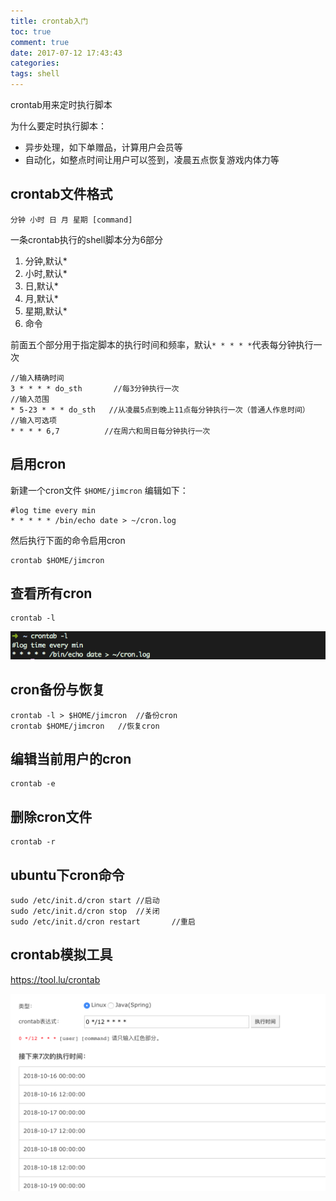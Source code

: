 ```yaml
---
title: crontab入门
toc: true
comment: true
date: 2017-07-12 17:43:43
categories:
tags: shell
---
```




crontab用来定时执行脚本

为什么要定时执行脚本：

- 异步处理，如下单赠品，计算用户会员等
- 自动化，如整点时间让用户可以签到，凌晨五点恢复游戏内体力等


<!--more-->

## crontab文件格式

```
分钟 小时 日 月 星期 [command]
```
一条crontab执行的shell脚本分为6部分

1. 分钟,默认*
2. 小时,默认*
3. 日,默认*
4. 月,默认*
5. 星期,默认*
6. 命令

前面五个部分用于指定脚本的执行时间和频率，默认`* * * * *`代表每分钟执行一次



```
//输入精确时间
3 * * * * do_sth	   //每3分钟执行一次
//输入范围
* 5-23 * * * do_sth   //从凌晨5点到晚上11点每分钟执行一次（普通人作息时间）
//输入可选项
* * * * 6,7          //在周六和周日每分钟执行一次

```

## 启用cron

新建一个cron文件 `$HOME/jimcron`
编辑如下：

```
#log time every min
* * * * * /bin/echo date > ~/cron.log
```

然后执行下面的命令启用cron

```
crontab $HOME/jimcron
```

## 查看所有cron
```
crontab -l
```

![20170712149985458536665.png](get-started-to-crontab/20170712149985458536665.png)

## cron备份与恢复

```
crontab -l > $HOME/jimcron  //备份cron
crontab $HOME/jimcron	//恢复cron
```

## 编辑当前用户的cron

```
crontab -e
```

## 删除cron文件

```
crontab -r
```

## ubuntu下cron命令
```
sudo /etc/init.d/cron start	//启动
sudo /etc/init.d/cron stop 	//关闭
sudo /etc/init.d/cron restart		//重启
```

## crontab模拟工具

https://tool.lu/crontab



![image-20181015222003501](get-started-to-crontab/image-20181015222003501.png)